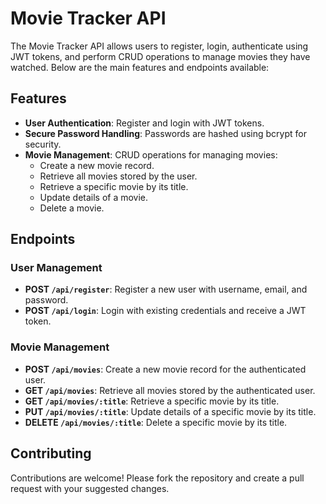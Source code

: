 # Movie Tracker API

The Movie Tracker API allows users to register, login, authenticate using JWT tokens, and perform CRUD operations to manage movies they have watched. Below are the main features and endpoints available:

## Features

- **User Authentication**: Register and login with JWT tokens.
- **Secure Password Handling**: Passwords are hashed using bcrypt for security.
- **Movie Management**: CRUD operations for managing movies:
  - Create a new movie record.
  - Retrieve all movies stored by the user.
  - Retrieve a specific movie by its title.
  - Update details of a movie.
  - Delete a movie.

## Endpoints

### User Management

- **POST `/api/register`**: Register a new user with username, email, and password.
- **POST `/api/login`**: Login with existing credentials and receive a JWT token.

### Movie Management

- **POST `/api/movies`**: Create a new movie record for the authenticated user.
- **GET `/api/movies`**: Retrieve all movies stored by the authenticated user.
- **GET `/api/movies/:title`**: Retrieve a specific movie by its title.
- **PUT `/api/movies/:title`**: Update details of a specific movie by its title.
- **DELETE `/api/movies/:title`**: Delete a specific movie by its title.

## Contributing

Contributions are welcome! Please fork the repository and create a pull request with your suggested changes.
